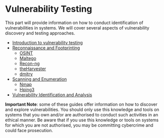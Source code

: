 # Vulnerability Testing

This part will provide information on how to conduct identification of vulnerabilities in systems. We will cover several aspects of vulnerability discovery and testing approaches.

* [Introduction to vulnerability testing](intro.md)
* [Reconnaissance and Footprinting](footprinting/intro.md)
  * [OSINT](footprinting/osint.md)
  * [Maltego](footprinting/maltego.md)
  * [Recon-ng](footprinting/recon-ng.md)
  * [theHarvester](footprinting/theharvester.md)
  * [dmitry](footprinting/dmitry.md)
* [Scanning and Enumeration](scanning/README.md)
  * [Nmap](scanning/nmap.md)
  * [Hping3](scanning/hping3.md)
* [Vulnerability Identification and Analysis]()

**Important Note**: some of these guides offer information on how to discover and explore vulnerabilities. You should only use this knowledge and tools on systems that you own and/or are authorised to conduct such activities in an ethical manner. Be aware that if you use this knowledge or tools on systems for which you are not authorised, you may be committing cybercrime and could face prosecution.